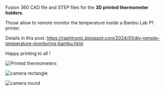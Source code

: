 Fusion 360 CAD file and STEP files for the **3D printed thermometer holders**.

Those allow to remote monitor the temperature inside a Bambu Lab P1 printer.

Details in this post: https://raphtronic.blogspot.com/2024/01/diy-remote-temperature-monitoring-bambu.html

Happy printing to all !

![Printed thermometers](https://github.com/RaphTronic/Thermometer_Holders_P1_Printer/assets/35200718/7042812b-bad9-49de-81db-ccdb225665d8)

![camera rectangle](https://github.com/RaphTronic/Thermometer_Holders_P1_Printer/assets/35200718/79ed0479-df92-4044-819e-675f78392261)

![camera round](https://github.com/RaphTronic/Thermometer_Holders_P1_Printer/assets/35200718/36c9ec19-eaf2-42c9-82a6-ce9687e3d19e)
